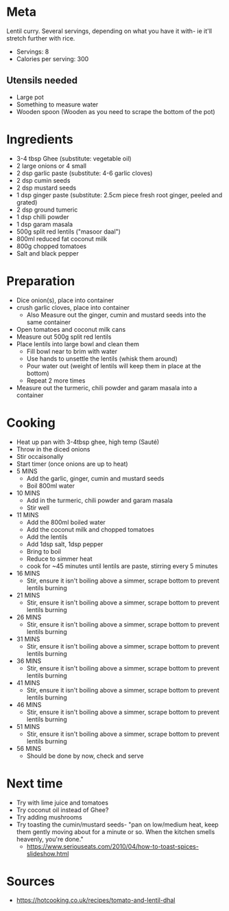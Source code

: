 Meta
====

Lentil curry. Several servings, depending on what you have it with- ie it'll stretch further with rice.

* Servings: 8
* Calories per serving: 300

Utensils needed
---------------

* Large pot
* Something to measure water
* Wooden spoon (Wooden as you need to scrape the bottom of the pot)

Ingredients
===========

 * 3-4 tbsp Ghee (substitute: vegetable oil)
 * 2 large onions or 4 small
 * 2 dsp garlic paste (substitute: 4-6 garlic cloves)
 * 2 dsp cumin seeds
 * 2 dsp mustard seeds
 * 1 dsp ginger paste (substitute: 2.5cm piece fresh root ginger, peeled and grated)
 * 2 dsp ground tumeric
 * 1 dsp chilli powder
 * 1 dsp garam masala
 * 500g split red lentils ("masoor daal")
 * 800ml reduced fat coconut milk
 * 800g chopped tomatoes
 * Salt and black pepper

 Preparation
===========

 * Dice onion(s), place into container
 * crush garlic cloves, place into container
   * Also Measure out the ginger, cumin and mustard seeds into the same container
 * Open tomatoes and coconut milk cans
 * Measure out 500g split red lentils
 * Place lentils into large bowl and clean them
   * Fill bowl near to brim with water
   * Use hands to unsettle the lentils (whisk them around)
   * Pour water out (weight of lentils will keep them in place at the bottom)
   * Repeat 2 more times
 * Measure out the turmeric, chili powder and garam masala into a container

Cooking
=======

 * Heat up pan with 3-4tbsp ghee, high temp (Sauté)
 * Throw in the diced onions
 * Stir occaisonally
 * Start timer (once onions are up to heat)
 * 5 MINS
   * Add the garlic, ginger, cumin and mustard seeds
   * Boil 800ml water
 * 10 MINS
   * Add in the turmeric, chili powder and garam masala
   * Stir well
 * 11 MINS
   * Add the 800ml boiled water
   * Add the coconut milk and chopped tomatoes
   * Add the lentils
   * Add 1dsp salt, 1dsp pepper
   * Bring to boil
   * Reduce to simmer heat
   * cook for ~45 minutes until lentils are paste, stirring every 5 minutes
 * 16 MINS
   * Stir, ensure it isn't boiling above a simmer, scrape bottom to prevent lentils burning
 * 21 MINS
   * Stir, ensure it isn't boiling above a simmer, scrape bottom to prevent lentils burning
 * 26 MINS
   * Stir, ensure it isn't boiling above a simmer, scrape bottom to prevent lentils burning
 * 31 MINS
   * Stir, ensure it isn't boiling above a simmer, scrape bottom to prevent lentils burning
 * 36 MINS
   * Stir, ensure it isn't boiling above a simmer, scrape bottom to prevent lentils burning
 * 41 MINS
   * Stir, ensure it isn't boiling above a simmer, scrape bottom to prevent lentils burning
 * 46 MINS
   * Stir, ensure it isn't boiling above a simmer, scrape bottom to prevent lentils burning
 * 51 MINS
   * Stir, ensure it isn't boiling above a simmer, scrape bottom to prevent lentils burning
 * 56 MINS
   * Should be done by now, check and serve

Next time
=========

 * Try with lime juice and tomatoes
 * Try coconut oil instead of Ghee?
 * Try adding mushrooms
 * Try toasting the cumin/mustard seeds- "pan on low/medium heat, keep them gently moving about for a minute or so. When the kitchen smells heavenly, you're done."
   * https://www.seriouseats.com/2010/04/how-to-toast-spices-slideshow.html

Sources
=======

 * https://hotcooking.co.uk/recipes/tomato-and-lentil-dhal
